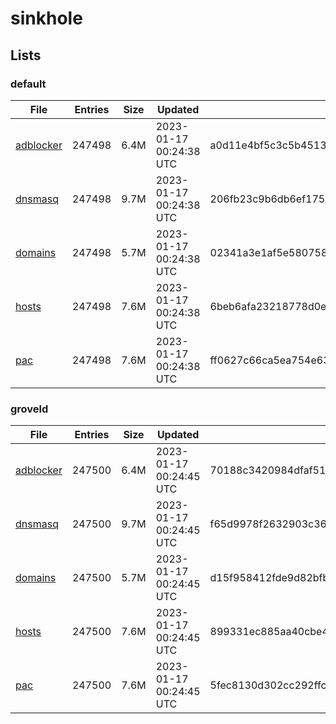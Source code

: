 # sinkhole

## Lists

### default

|File|Entries|Size|Updated|Hash|
|-|-|-|-|-|
|[adblocker](https://raw.githubusercontent.com/groveld/sinkhole/lists/default/adblocker.txt)|247498|6.4M|2023-01-17 00:24:38 UTC|a0d11e4bf5c3c5b4513d1f06b878a4212944cd9b9bcfc84d5b173fa7af8682f2|
|[dnsmasq](https://raw.githubusercontent.com/groveld/sinkhole/lists/default/dnsmasq.txt)|247498|9.7M|2023-01-17 00:24:38 UTC|206fb23c9b6db6ef175ee928f6e3842af9eeee7e11504aead6594704489c907a|
|[domains](https://raw.githubusercontent.com/groveld/sinkhole/lists/default/domains.txt)|247498|5.7M|2023-01-17 00:24:38 UTC|02341a3e1af5e580758fa968715c8750ca186d5f851bb66b404b36c2fa2d9900|
|[hosts](https://raw.githubusercontent.com/groveld/sinkhole/lists/default/hosts.txt)|247498|7.6M|2023-01-17 00:24:38 UTC|6beb6afa23218778d0ef6572e0ae9c5444206b9b4c0510807077846a5b31a288|
|[pac](https://raw.githubusercontent.com/groveld/sinkhole/lists/default/pac.txt)|247498|7.6M|2023-01-17 00:24:38 UTC|ff0627c66ca5ea754e63ff41f87350e67c47748f798cec3fb99522b497e5eb7a|

### groveld

|File|Entries|Size|Updated|Hash|
|-|-|-|-|-|
|[adblocker](https://raw.githubusercontent.com/groveld/sinkhole/lists/groveld/adblocker.txt)|247500|6.4M|2023-01-17 00:24:45 UTC|70188c3420984dfaf511703d2c32f5ee22f85e448bf5c8c605a5ef65ba76bbad|
|[dnsmasq](https://raw.githubusercontent.com/groveld/sinkhole/lists/groveld/dnsmasq.txt)|247500|9.7M|2023-01-17 00:24:45 UTC|f65d9978f2632903c3620ec57bed4a8a4eda13f30211e2a693f8eb68efa2cce1|
|[domains](https://raw.githubusercontent.com/groveld/sinkhole/lists/groveld/domains.txt)|247500|5.7M|2023-01-17 00:24:45 UTC|d15f958412fde9d82bfbb9d2fd343c08f4d3c5e5d83758e1e1a8be1418da67d7|
|[hosts](https://raw.githubusercontent.com/groveld/sinkhole/lists/groveld/hosts.txt)|247500|7.6M|2023-01-17 00:24:45 UTC|899331ec885aa40cbe4e03dde6db02baa7ae0dcf40d465ba516246f9124ac769|
|[pac](https://raw.githubusercontent.com/groveld/sinkhole/lists/groveld/pac.txt)|247500|7.6M|2023-01-17 00:24:45 UTC|5fec8130d302cc292ffcad7a929279d99da673d1291fcbb988f1303f81562017|
